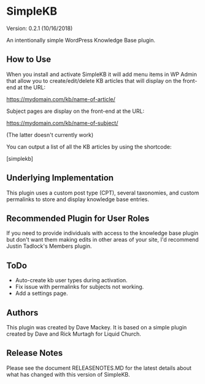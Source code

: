 # SimpleKB
Version: 0.2.1 (10/16/2018)

An intentionally simple WordPress Knowledge Base plugin.

## How to Use
When you install and activate SimpleKB it will add menu items in WP Admin that allow you to create/edit/delete KB articles that will display on the front-end at the URL:

https://mydomain.com/kb/name-of-article/

Subject pages are display on the front-end at the URL:

https://mydomain.com/kb/name-of-subject/

(The latter doesn't currently work)

You can output a list of all the KB articles by using the shortcode:

[simplekb]

## Underlying Implementation

This plugin uses a custom post type (CPT), several taxonomies, and custom permalinks to store and display knowledge base entries.

## Recommended Plugin for User Roles

If you need to provide individuals with access to the knowledge base plugin but don't want them making edits in other areas of your site, I'd recommend Justin Tadlock's Members plugin.

## ToDo
* Auto-create kb user types during activation.
* Fix issue with permalinks for subjects not working.
* Add a settings page.

## Authors

This plugin was created by Dave Mackey. It is based on a simple plugin created by Dave and Rick Murtagh for Liquid Church.

## Release Notes
Please see the document RELEASENOTES.MD for the latest details about what has changed with this version of SimpleKB.
